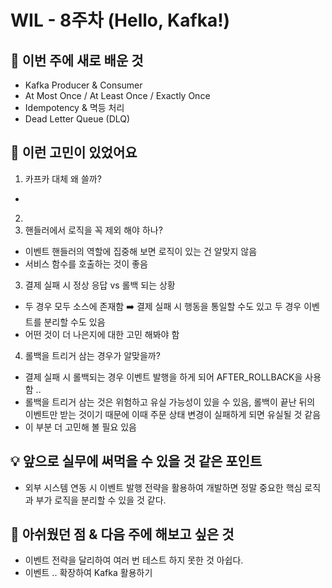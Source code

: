 # WIL - 8주차 (Hello, Kafka!)

## 🧠 이번 주에 새로 배운 것
- Kafka Producer & Consumer
- At Most Once / At Least Once / Exactly Once
- Idempotency & 멱등 처리
- Dead Letter Queue (DLQ)

## 💭 이런 고민이 있었어요
1. 카프카 대체 왜 쓸까?
- 
2. 
3. 핸들러에서 로직을 꼭 제외 해야 하나?
- 이벤트 핸들러의 역할에 집중해 보면 로직이 있는 건 알맞지 않음
- 서비스 함수를 호출하는 것이 좋음
3. 결제 실패 시 정상 응답 vs 롤백 되는 상황
- 두 경우 모두 소스에 존재함 ➡️ 결제 실패 시 행동을 통일할 수도 있고 두 경우 이벤트를 분리할 수도 있음
- 어떤 것이 더 나은지에 대한 고민 해봐야 함
4. 롤백을 트리거 삼는 경우가 알맞을까?
- 결제 실패 시 롤백되는 경우 이벤트 발행을 하게 되어 AFTER_ROLLBACK을 사용함 ..
- 롤백을 트리거 삼는 것은 위험하고 유실 가능성이 있을 수 있음, 롤백이 끝난 뒤의 이벤트만 받는 것이기 때문에 이때 주문 상태 변경이 실패하게 되면 유실될 것 같음
- 이 부분 더 고민해 볼 필요 있음

## 💡 앞으로 실무에 써먹을 수 있을 것 같은 포인트
- 외부 시스템 연동 시 이벤트 발행 전략을 활용하여 개발하면 정말 중요한 핵심 로직과 부가 로직을 분리할 수 있을 것 같다.

## 🤔 아쉬웠던 점 & 다음 주에 해보고 싶은 것
- 이벤트 전략을 달리하여 여러 번 테스트 하지 못한 것 아쉽다.
- 이벤트 .. 확장하여 Kafka 활용하기
